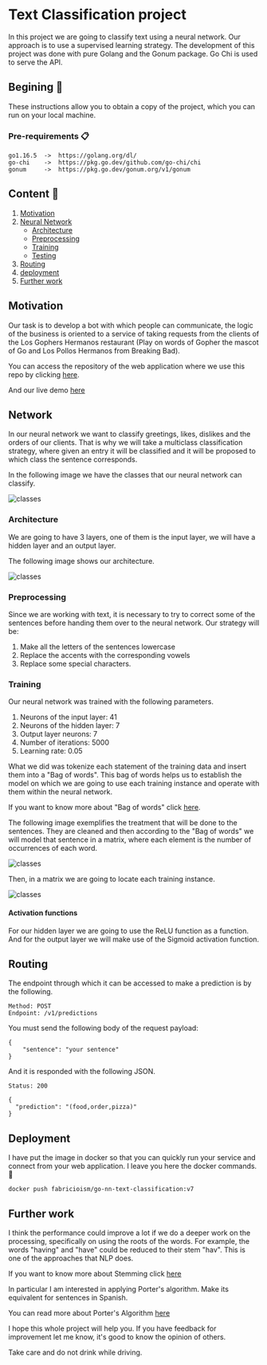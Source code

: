 # Text Classification project

In this project we are going to classify text using a neural network. Our approach is to use a supervised learning strategy. The development of this project was done with pure Golang and the Gonum package. Go Chi is used to serve the API.

## Begining 🚀

These instructions allow you to obtain a copy of the project, which you can run on your local machine.

### Pre-requirements 📋

```
go1.16.5  ->  https://golang.org/dl/
go-chi    ->  https://pkg.go.dev/github.com/go-chi/chi
gonum     ->  https://pkg.go.dev/gonum.org/v1/gonum
```

## Content 📘

1. [Motivation](#motivation)
2. [Neural Network](#network)
   - [Architecture](#architecture)
   - [Preprocessing](#preprocessing)
   - [Training](#training)
   - [Testing](#testing)
3. [Routing](#routing)
4. [deployment](#deployment)
5. [Further work](#further-work)

## Motivation

Our task is to develop a bot with which people can communicate, the logic of the business is oriented to a service of taking requests from the clients of the Los Gophers Hermanos restaurant (Play on words of Gopher the mascot of Go and Los Pollos Hermanos from Breaking Bad).

You can access the repository of the web application where we use this repo by clicking [here](https://github.com/fabricioism/gopher-hermanos-chat).

And our live demo [here](https://los-gophers-hermanos-chat.vercel.app/)

## Network

In our neural network we want to classify greetings, likes, dislikes and the orders of our clients. That is why we will take a multiclass classification strategy, where given an entry it will be classified and it will be proposed to which class the sentence corresponds.

In the following image we have the classes that our neural network can classify.

![classes](./assets/nn-5.png)

### Architecture

We are going to have 3 layers, one of them is the input layer, we will have a hidden layer and an output layer.

The following image shows our architecture.

![classes](./assets/nn-4.png)

### Preprocessing

Since we are working with text, it is necessary to try to correct some of the sentences before handing them over to the neural network. Our strategy will be:

1. Make all the letters of the sentences lowercase
2. Replace the accents with the corresponding vowels
3. Replace some special characters.

### Training

Our neural network was trained with the following parameters.

1. Neurons of the input layer: 41
2. Neurons of the hidden layer: 7
3. Output layer neurons: 7
4. Number of iterations: 5000
5. Learning rate: 0.05

What we did was tokenize each statement of the training data and insert them into a "Bag of words". This bag of words helps us to establish the model on which we are going to use each training instance and operate with them within the neural network.

If you want to know more about "Bag of words" click [here](https://en.wikipedia.org/wiki/Bag-of-words_model).

The following image exemplifies the treatment that will be done to the sentences. They are cleaned and then according to the "Bag of words" we will model that sentence in a matrix, where each element is the number of occurrences of each word.

![classes](./assets/nn-1.png)

Then, in a matrix we are going to locate each training instance.

![classes](./assets/nn-2.png)

#### Activation functions

For our hidden layer we are going to use the ReLU function as a function. And for the output layer we will make use of the Sigmoid activation function.

## Routing

The endpoint through which it can be accessed to make a prediction is by the following.

```
Method: POST
Endpoint: /v1/predictions
```

You must send the following body of the request payload:

```
{
    "sentence": "your sentence"
}
```

And it is responded with the following JSON.

```
Status: 200

{
  "prediction": "(food,order,pizza)"
}
```

## Deployment

I have put the image in docker so that you can quickly run your service and connect from your web application. I leave you here the docker commands. 🐳

```
docker push fabricioism/go-nn-text-classification:v7
```

## Further work

I think the performance could improve a lot if we do a deeper work on the processing, specifically on using the roots of the words. For example, the words "having" and "have" could be reduced to their stem "hav". This is one of the approaches that NLP does.

If you want to know more about Stemming click [here](https://nlp.stanford.edu/IR-book/html/htmledition/stemming-and-lemmatization-1.html)

In particular I am interested in applying Porter's algorithm. Make its equivalent for sentences in Spanish.

You can read more about Porter's Algorithm [here](http://facweb.cs.depaul.edu/mobasher/classes/csc575/papers/porter-algorithm.html)

I hope this whole project will help you. If you have feedback for improvement let me know, it's good to know the opinion of others.

Take care and do not drink while driving.

